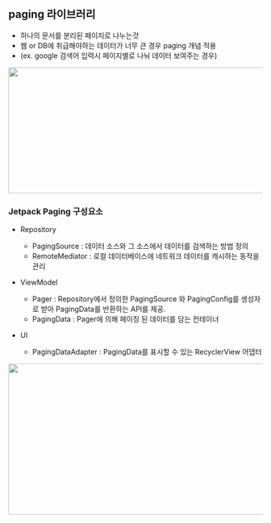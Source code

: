 ## paging 라이브러리
- 하나의 문서를 분리된 페이지로 나누는것
- 웹 or DB에 취급해야하는 데이터가 너무 큰 경우 paging 개념 적용
- (ex. google 검색어 입력시 페이지별로 나눠 데이터 보여주는 경우)


<img src="https://user-images.githubusercontent.com/84216838/219611264-42e8c95f-1673-4a52-a10b-81c1a7003e74.png" width= 700 height =250>

### Jetpack Paging 구성요소
- Repository
    - PagingSource : 데이터 소스와 그 소스에서 데이터를 검색하는 방법 정의
    - RemoteMediator : 로컬 데이터베이스에 네트워크 데이터를 캐시하는 동작을 관리

- ViewModel
    - Pager : Repository에서 정의한 PagingSource 와 PagingConfig를 생성자로 받아 PagingData를 반환하는 API를 제공.
    - PagingData : Pager에 의해 페이징 된 데이터를 담는 컨테이너

- UI
    - PagingDataAdapter : PagingData를 표시할 수 있는 RecyclerView 어댑터

<img src="https://user-images.githubusercontent.com/84216838/219612290-6c4ddf62-8c80-48b5-addd-98f0186d8f1c.png" width= 700 height =300>